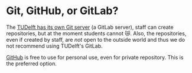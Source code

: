 
# Git, GitHub, or GitLab?

The [TUDelft has its own Git server](https://gitlab.tudelft.nl) (a GitLab server), staff can create repositories, but at the moment students cannot :crying_cat_face:.
Also, the repositories, even if created by staff, are *not* open to the outside world and thus we do not recommend using TUDelft's GitLab.

[GitHub](https://github.com) is free to use for personal use, even for private repository.
This is the preferred option.